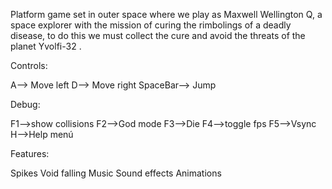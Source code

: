 Platform game set in outer space where we play as Maxwell Wellington Q, a space explorer with the mission of curing the rimbolings of a deadly disease, to do this we must collect the cure and avoid the threats of the planet Yvolfi-32 .

Controls:

A--> Move left
D--> Move right
SpaceBar--> Jump

Debug:

F1-->show collisions
F2-->God mode
F3-->Die
F4-->toggle fps
F5-->Vsync
H-->Help menú


Features:

Spikes
Void falling
Music
Sound effects
Animations
